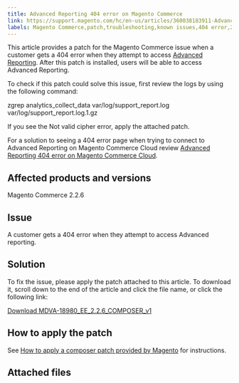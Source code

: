 ```yaml
---
title: Advanced Reporting 404 error on Magento Commerce
link: https://support.magento.com/hc/en-us/articles/360038183911-Advanced-Reporting-404-error-on-Magento-Commerce
labels: Magento Commerce,patch,troubleshooting,known issues,404 error,2.2.6,Advanced Reporting
---
```


This article provides a patch for the Magento Commerce issue when a customer gets a 404 error when they attempt to access [Advanced Reporting](https://docs.magento.com/m2/ee/user_guide/configuration/general/advanced-reporting.html). After this patch is installed, users will be able to access Advanced Reporting. 

 To check if this patch could solve this issue, first review the logs by using the following command:

 zgrep analytics\_collect\_data var/log/support\_report.log var/log/support\_report.log.1.gz

 If you see the Not valid cipher error, apply the attached patch.   
   
 For a solution to seeing a 404 error page when trying to connect to Advanced Reporting on Magento Commerce Cloud review [Advanced Reporting 404 error on Magento Commerce Cloud](https://support.magento.com/hc/en-us/articles/360038498611-Advanced-Reporting-not-working-in-Magento-Commerce-Cloud).

 Affected products and versions
------------------------------

 Magento Commerce 2.2.6

 Issue
-----

 A customer gets a 404 error when they attempt to access Advanced reporting. 

 Solution
--------

 To fix the issue, please apply the patch attached to this article. To download it, scroll down to the end of the article and click the file name, or click the following link:  
   
 [Download MDVA-18980\_EE\_2.2.6\_COMPOSER\_v1](https://support.magento.com/hc/en-us/article_attachments/360046698871/MDVA-18980_EE_2.2.6_COMPOSER_v1.patch)

 How to apply the patch
----------------------

 See [How to apply a composer patch provided by Magento](https://support.magento.com/hc/en-us/articles/360028367731) for instructions. 

 Attached files
--------------

